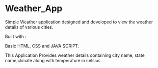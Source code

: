 # Weather_App

Simple Weather application designed and developed to view the weather details of various cities.

Built with :

Basic HTML, CSS and JAVA SCRIPT.

This Application Provides weather details containing city name, state name,climate along with temperature in celsius.
